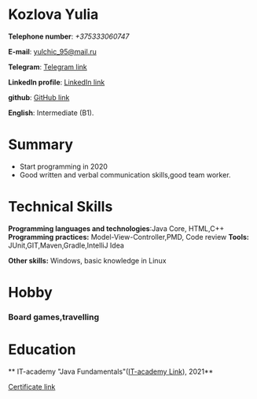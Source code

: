 
# Kozlova Yulia

**Telephone number**: _+375333060747_

**E-mail**: [yulchic_95@mail.ru](yulchic_95@mail.ru)

**Telegram**: [Telegram link](https://t.me/KozlovaYulia95)

**LinkedIn profile**: [LinkedIn link](https://www.linkedin.com/in/kozlova-yulia-651253163/)

**github**: [GitHub link ]( https://github.com/Yulia778)

**English**: Intermediate (B1).



# Summary

* Start programming in 2020
* Good written and verbal communication skills,good team worker.


# Technical Skills

**Programming languages and technologies**:Java Core, HTML,C++
**Programming practices:** Model-View-Controller,PMD, Code review
**Tools:** JUnit,GIT,Maven,Gradle,IntelliJ Idea

**Other skills:** Windows, basic knowledge in Linux



# Hobby

### Board games,travelling


# Education

** IT-academy "Java Fundamentals"([IT-academy Link](https://www.it-academy.by/)), 2021** 

[Certificate link](https://www.linkedin.com/in/kozlova-yulia-651253163/detail/treasury/position:1835001034/?entityUrn=urn%3Ali%3Afsd_profileTreasuryMedia%3A(ACoAACcDdN0BcYCwB986G7P6iNdCOlvs0Yhqn44%2C1635468279134)&section=position%3A1835001034&treasuryCount=1)


